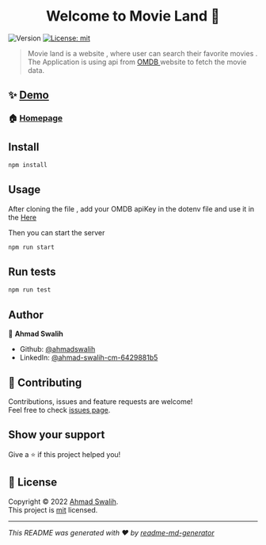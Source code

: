 <h1 align="center">Welcome to Movie Land 👋</h1>
<p>
  <img alt="Version" src="https://img.shields.io/badge/version-0.1.0-blue.svg?cacheSeconds=2592000" />
  <a href="/license" target="_blank">
    <img alt="License: mit" src="https://img.shields.io/badge/License-mit-yellow.svg" />
  </a>
</p>

> Movie land is a website , where user can search their favorite movies . The Application is using api from <a href="https://omdbapi.com/"> OMDB </a> website to fetch the movie data.

## ✨ [Demo](https://movie-application-swa.netlify.app/)

### 🏠 [Homepage](src/App.js)

## Install

```sh
npm install
```

## Usage

After cloning the file , add your OMDB apiKey in the dotenv file and use it in the <a href="https://github.com/ahmadswalih/movie-app/blob/master/src/App.js#L11"> Here </a>

Then you can start the server 
```sh
npm run start
```

## Run tests

```sh
npm run test
```


## Author

👤 **Ahmad Swalih**

- Github: [@ahmadswalih](https://github.com/ahmadswalih)
- LinkedIn: [@ahmad-swalih-cm-6429881b5](https://linkedin.com/in/ahmad-swalih-cm-6429881b5)

## 🤝 Contributing

Contributions, issues and feature requests are welcome!<br />Feel free to check [issues page](/issues).

## Show your support

Give a ⭐️ if this project helped you!

## 📝 License

Copyright © 2022 [Ahmad Swalih](https://github.com/ahmadswalih).<br />
This project is [mit](/license) licensed.

---

_This README was generated with ❤️ by [readme-md-generator](https://github.com/kefranabg/readme-md-generator)_
